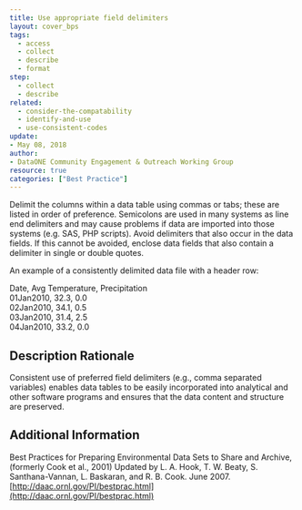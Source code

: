 ```yaml
---
title: Use appropriate field delimiters
layout: cover_bps
tags:
  - access
  - collect
  - describe
  - format
step:
  - collect
  - describe
related:
  - consider-the-compatability
  - identify-and-use
  - use-consistent-codes
update:
- May 08, 2018
author:
- DataONE Community Engagement & Outreach Working Group
resource: true
categories: ["Best Practice"]
---
```



Delimit the columns within a data table using commas or tabs; these are listed in order of preference. Semicolons are used in many systems as line end delimiters and may cause problems if data are imported into those systems (e.g. SAS, PHP scripts). Avoid delimiters that also occur in the data fields. If this cannot be avoided, enclose data fields that also contain a delimiter in single or double quotes.

An example of a consistently delimited data file with a header row:

Date, Avg Temperature, Precipitation  
01Jan2010, 32.3, 0.0  
02Jan2010, 34.1, 0.5  
03Jan2010, 31.4, 2.5  
04Jan2010, 33.2, 0.0

## Description Rationale

Consistent use of preferred field delimiters (e.g., comma separated variables) enables data tables to be easily incorporated into analytical and other software programs and ensures that the data content and structure are preserved.

## Additional Information

Best Practices for Preparing Environmental Data Sets to Share and Archive, (formerly Cook et al., 2001) Updated by L. A. Hook, T. W. Beaty, S. Santhana-Vannan, L. Baskaran, and R. B. Cook. June 2007. [http://daac.ornl.gov/PI/bestprac.html](http://daac.ornl.gov/PI/bestprac.html)
